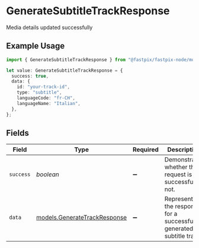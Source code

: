 # GenerateSubtitleTrackResponse

Media details updated successfully

## Example Usage

```typescript
import { GenerateSubtitleTrackResponse } from "@fastpix/fastpix-node/models/operations";

let value: GenerateSubtitleTrackResponse = {
  success: true,
  data: {
    id: "your-track-id",
    type: "subtitle",
    languageCode: "fr-CH",
    languageName: "Italian",
  },
};
```

## Fields

| Field                                                                 | Type                                                                  | Required                                                              | Description                                                           | Example                                                               |
| --------------------------------------------------------------------- | --------------------------------------------------------------------- | --------------------------------------------------------------------- | --------------------------------------------------------------------- | --------------------------------------------------------------------- |
| `success`                                                             | *boolean*                                                             | :heavy_minus_sign:                                                    | Demonstrates whether the request is successful or not.                | true                                                                  |
| `data`                                                                | [models.GenerateTrackResponse](../../models/generatetrackresponse.md) | :heavy_minus_sign:                                                    | Represents the response for a successfully generated subtitle track.  |                                                                       |